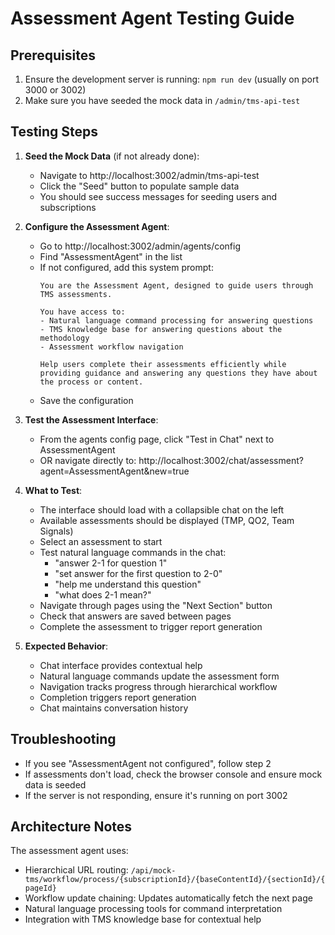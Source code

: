 # Assessment Agent Testing Guide

## Prerequisites
1. Ensure the development server is running: `npm run dev` (usually on port 3000 or 3002)
2. Make sure you have seeded the mock data in `/admin/tms-api-test`

## Testing Steps

1. **Seed the Mock Data** (if not already done):
   - Navigate to http://localhost:3002/admin/tms-api-test
   - Click the "Seed" button to populate sample data
   - You should see success messages for seeding users and subscriptions

2. **Configure the Assessment Agent**:
   - Go to http://localhost:3002/admin/agents/config
   - Find "AssessmentAgent" in the list
   - If not configured, add this system prompt:
     ```
     You are the Assessment Agent, designed to guide users through TMS assessments.
     
     You have access to:
     - Natural language command processing for answering questions
     - TMS knowledge base for answering questions about the methodology
     - Assessment workflow navigation
     
     Help users complete their assessments efficiently while providing guidance and answering any questions they have about the process or content.
     ```
   - Save the configuration

3. **Test the Assessment Interface**:
   - From the agents config page, click "Test in Chat" next to AssessmentAgent
   - OR navigate directly to: http://localhost:3002/chat/assessment?agent=AssessmentAgent&new=true
   
4. **What to Test**:
   - The interface should load with a collapsible chat on the left
   - Available assessments should be displayed (TMP, QO2, Team Signals)
   - Select an assessment to start
   - Test natural language commands in the chat:
     - "answer 2-1 for question 1"
     - "set answer for the first question to 2-0"
     - "help me understand this question"
     - "what does 2-1 mean?"
   - Navigate through pages using the "Next Section" button
   - Check that answers are saved between pages
   - Complete the assessment to trigger report generation

5. **Expected Behavior**:
   - Chat interface provides contextual help
   - Natural language commands update the assessment form
   - Navigation tracks progress through hierarchical workflow
   - Completion triggers report generation
   - Chat maintains conversation history

## Troubleshooting

- If you see "AssessmentAgent not configured", follow step 2
- If assessments don't load, check the browser console and ensure mock data is seeded
- If the server is not responding, ensure it's running on port 3002

## Architecture Notes

The assessment agent uses:
- Hierarchical URL routing: `/api/mock-tms/workflow/process/{subscriptionId}/{baseContentId}/{sectionId}/{pageId}`
- Workflow update chaining: Updates automatically fetch the next page
- Natural language processing tools for command interpretation
- Integration with TMS knowledge base for contextual help